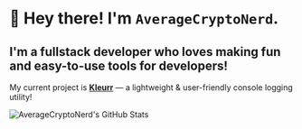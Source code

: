 # 🌟 Hey there! I'm `AverageCryptoNerd`.
I'm a **fullstack developer** who loves making **fun and easy-to-use tools** for developers!
---
My current project is [**Kleurr**](https://github.com/averagecryptonerd/Kleurr) — a lightweight & user-friendly console logging utility!

![AverageCryptoNerd's GitHub Stats](https://github-readme-stats.vercel.app/api?username=averagecryptonerd\&show_icons=true\&theme=gruvbox)
